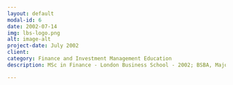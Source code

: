 ```yaml
---
layout: default
modal-id: 6
date: 2002-07-14
img: lbs-logo.png
alt: image-alt
project-date: July 2002
client: 
category: Finance and Investment Management Education
description: MSc in Finance - London Business School - 2002; BSBA, Majored in Finance and Minored in Political Science - Villanova University - 1996.  Also - Ironhack Web Development Bootcamp - 2015.

---
```

